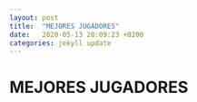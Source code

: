 ```yaml
---
layout: post
title:  "MEJORES JUGADORES"
date:   2020-05-13 20:09:23 +0200
categories: jekyll update
---
```


# MEJORES JUGADORES
